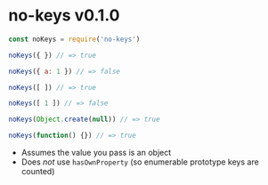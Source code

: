 # no-keys v0.1.0

```js
const noKeys = require('no-keys')

noKeys({ }) // => true

noKeys({ a: 1 }) // => false

noKeys([ ]) // => true

noKeys([ 1 ]) // => false

noKeys(Object.create(null)) // => true

noKeys(function() {}) // => true
```

- Assumes the value you pass is an object
- Does *not* use `hasOwnProperty` (so enumerable prototype keys are counted)
